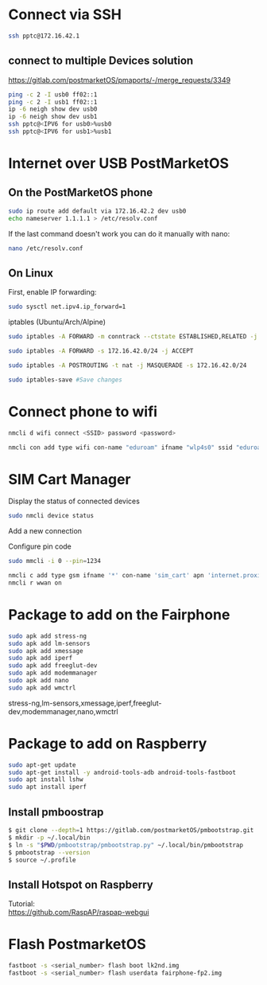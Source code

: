 # Connect via SSH
```bash
ssh pptc@172.16.42.1
```

## connect to multiple Devices solution
https://gitlab.com/postmarketOS/pmaports/-/merge_requests/3349
```bash
ping -c 2 -I usb0 ff02::1
ping -c 2 -I usb1 ff02::1
ip -6 neigh show dev usb0
ip -6 neigh show dev usb1
ssh pptc@<IPV6 for usb0>%usb0
ssh pptc@<IPV6 for usb1>%usb1
```

# Internet over USB PostMarketOS
## On the PostMarketOS phone
```bash
sudo ip route add default via 172.16.42.2 dev usb0
echo nameserver 1.1.1.1 > /etc/resolv.conf
```

If the last command doesn't work you can do it manually with nano:
```bash
nano /etc/resolv.conf
```

## On Linux
First, enable IP forwarding:
```bash
sudo sysctl net.ipv4.ip_forward=1
```
iptables (Ubuntu/Arch/Alpine)
```bash
sudo iptables -A FORWARD -m conntrack --ctstate ESTABLISHED,RELATED -j ACCEPT

sudo iptables -A FORWARD -s 172.16.42.0/24 -j ACCEPT

sudo iptables -A POSTROUTING -t nat -j MASQUERADE -s 172.16.42.0/24

sudo iptables-save #Save changes
```

# Connect phone to wifi
```bash
nmcli d wifi connect <SSID> password <password>
```

```bash
nmcli con add type wifi con-name "eduroam" ifname "wlp4s0" ssid "eduroam" wifi-sec.key-mgmt "wpa-eap" 802-1x.identity "maxime.danlee@student.uclouvain.be" 802-1x.password <password> 802-1x.system-ca-certs "yes" 802-1x.domain-suffix-match "radius.lu.se" 802-1x.eap "peap" 802-1x.phase2-auth "mschapv2"
```

# SIM Cart Manager
Display the status of connected devices
```bash
sudo nmcli device status
```

Add a new connection

Configure pin code
```bash
sudo mmcli -i 0 --pin=1234
```

```bash
nmcli c add type gsm ifname '*' con-name 'sim_cart' apn 'internet.proximus.be'
nmcli r wwan on
```

# Package to add  on the Fairphone 
```bash
sudo apk add stress-ng
sudo apk add lm-sensors
sudo apk add xmessage
sudo apk add iperf
sudo apk add freeglut-dev
sudo apk add modemmanager
sudo apk add nano
sudo apk add wmctrl
```
stress-ng,lm-sensors,xmessage,iperf,freeglut-dev,modemmanager,nano,wmctrl


# Package to add  on Raspberry
```bash
sudo apt-get update
sudo apt-get install -y android-tools-adb android-tools-fastboot
sudo apt install lshw
sudo apt install iperf
```

## Install pmboostrap 
```bash
$ git clone --depth=1 https://gitlab.com/postmarketOS/pmbootstrap.git
$ mkdir -p ~/.local/bin
$ ln -s "$PWD/pmbootstrap/pmbootstrap.py" ~/.local/bin/pmbootstrap
$ pmbootstrap --version
$ source ~/.profile
```

## Install Hotspot on Raspberry
Tutorial:  
https://github.com/RaspAP/raspap-webgui

# Flash PostmarketOS
```bash
fastboot -s <serial_number> flash boot lk2nd.img
fastboot -s <serial_number> flash userdata fairphone-fp2.img
```